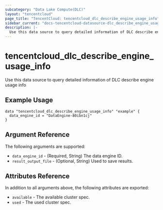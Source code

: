 ```yaml
---
subcategory: "Data Lake Compute(DLC)"
layout: "tencentcloud"
page_title: "TencentCloud: tencentcloud_dlc_describe_engine_usage_info"
sidebar_current: "docs-tencentcloud-datasource-dlc_describe_engine_usage_info"
description: |-
  Use this data source to query detailed information of DLC describe engine usage info
---
```


# tencentcloud_dlc_describe_engine_usage_info

Use this data source to query detailed information of DLC describe engine usage info

## Example Usage

```hcl
data "tencentcloud_dlc_describe_engine_usage_info" "example" {
  data_engine_id = "DataEngine-80ibn1cj"
}
```

## Argument Reference

The following arguments are supported:

* `data_engine_id` - (Required, String) The data engine ID.
* `result_output_file` - (Optional, String) Used to save results.

## Attributes Reference

In addition to all arguments above, the following attributes are exported:

* `available` - The available cluster spec.
* `used` - The used cluster spec.




